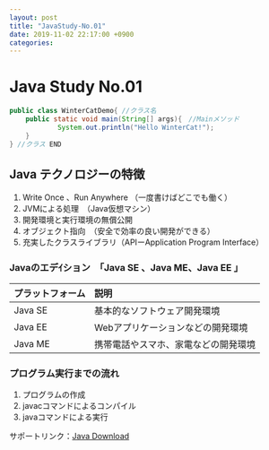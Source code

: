 ```yaml
---
layout: post
title: "JavaStudy-No.01"
date: 2019-11-02 22:17:00 +0900
categories:
---
```

# Java Study No.01
```java
public class WinterCatDemo{ //クラス名
  	public static void main(String[] args){　//Mainメソッド
     		System.out.println("Hello WinterCat!"); 
    }
} //クラス END
```
## Java テクノロジーの特徴

1. Write Once 、Run Anywhere （一度書けばどこでも働く）
2. JVMによる処理　（Java仮想マシン）
3. 開発環境と実行環境の無償公開
4. オブジェクト指向　（安全で効率の良い開発ができる）
5. 充実したクラスライブラリ（APIーApplication Program Interface）

### Javaのエデｲション　「Java SE 、Java ME、Java EE 」

| プラットフォーム | 説明                                 |
| ---------------- | :----------------------------------- |
| Java SE          | 基本的なソフトウェア開発環境         |
| Java EE          | Webアプリケーションなどの開発環境    |
| Java ME          | 携帯電話やスマホ、家電などの開発環境 |

### プログラム実行までの流れ

1. プログラムの作成
2. javacコマンドによるコンパイル
3. javaコマンドによる実行

サポートリンク：[Java Download ](https://www.java.com/ja/)

